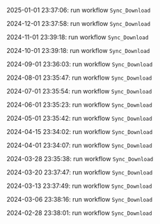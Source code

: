 2025-01-01 23:37:06: run workflow `Sync_Download` 

2024-12-01 23:37:58: run workflow `Sync_Download` 

2024-11-01 23:39:18: run workflow `Sync_Download` 

2024-10-01 23:39:18: run workflow `Sync_Download` 

2024-09-01 23:36:03: run workflow `Sync_Download` 

2024-08-01 23:35:47: run workflow `Sync_Download` 

2024-07-01 23:35:54: run workflow `Sync_Download` 

2024-06-01 23:35:23: run workflow `Sync_Download` 

2024-05-01 23:35:42: run workflow `Sync_Download` 

2024-04-15 23:34:02: run workflow `Sync_Download` 

2024-04-01 23:34:07: run workflow `Sync_Download` 

2024-03-28 23:35:38: run workflow `Sync_Download` 

2024-03-20 23:37:47: run workflow `Sync_Download` 

2024-03-13 23:37:49: run workflow `Sync_Download` 

2024-03-06 23:38:16: run workflow `Sync_Download` 

2024-02-28 23:38:01: run workflow `Sync_Download` 


